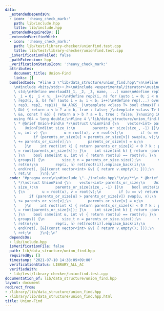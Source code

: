 ```yaml
---
data:
  _extendedDependsOn:
  - icon: ':heavy_check_mark:'
    path: lib/include.hpp
    title: lib/include.hpp
  _extendedRequiredBy: []
  _extendedVerifiedWith:
  - icon: ':heavy_check_mark:'
    path: lib/test/library-checker/unionfind.test.cpp
    title: lib/test/library-checker/unionfind.test.cpp
  _isVerificationFailed: false
  _pathExtension: hpp
  _verificationStatusIcon: ':heavy_check_mark:'
  attributes:
    document_title: Union-Find
    links: []
  bundledCode: "#line 2 \"lib/data_structure/union_find.hpp\"\n\n#line 2 \"lib/include.hpp\"\
    \n#include <bits/stdc++.h>\n#include <experimental/iterator>\nusing namespace\
    \ std;\n#define overload3(_1, _2, _3, name, ...) name\n#define rep1(n) for (auto\
    \ _i = 0; _i < n; _i++)\n#define rep2(i, n) for (auto i = 0; i < n; i++)\n#define\
    \ rep3(i, a, b) for (auto i = a; i < b; i++)\n#define rep(...) overload3(__VA_ARGS__,\
    \ rep3, rep2, rep1)(__VA_ARGS__)\ntemplate <class T> bool chmax(T &a, const T\
    \ &b) { return a < b ? a = b, true : false; }\ntemplate <class T> bool chmin(T\
    \ &a, const T &b) { return a > b ? a = b, true : false; }\nusing i64 = long long;\n\
    using f64 = long double;\n#line 4 \"lib/data_structure/union_find.hpp\"\n\n/**\n\
    \ * @brief Union-Find\n */\nstruct UnionFind {\n    vector<int> parents_or_size;\n\
    \    UnionFind(int size_):\n        parents_or_size(size_, -1) {}\n    bool unite(int\
    \ u, int v) {\n        u = root(u), v = root(v);\n        if (u == v) return false;\n\
    \        if (parents_or_size[u] > parents_or_size[v]) swap(u, v);\n        parents_or_size[u]\
    \ += parents_or_size[v];\n        parents_or_size[v] = u;\n        return true;\n\
    \    }\n    int root(int k) { return parents_or_size[k] < 0 ? k : parents_or_size[k]\
    \ = root(parents_or_size[k]); }\n    int size(int k) { return -parents_or_size[root(k)];\
    \ }\n    bool same(int u, int v) { return root(u) == root(v); }\n    vector<vector<int>>\
    \ groups() {\n        size_t n = parents_or_size.size();\n        vector<vector<int>>\
    \ ret(n);\n        rep(i, n) ret[root(i)].emplace_back(i);\n        ret.erase(remove_if(begin(ret),\
    \ end(ret), [&](const vector<int> &v) { return v.empty(); }));\n        return\
    \ ret;\n    }\n};\n"
  code: "#pragma once\n\n#include \"../include.hpp\"\n\n/**\n * @brief Union-Find\n\
    \ */\nstruct UnionFind {\n    vector<int> parents_or_size;\n    UnionFind(int\
    \ size_):\n        parents_or_size(size_, -1) {}\n    bool unite(int u, int v)\
    \ {\n        u = root(u), v = root(v);\n        if (u == v) return false;\n  \
    \      if (parents_or_size[u] > parents_or_size[v]) swap(u, v);\n        parents_or_size[u]\
    \ += parents_or_size[v];\n        parents_or_size[v] = u;\n        return true;\n\
    \    }\n    int root(int k) { return parents_or_size[k] < 0 ? k : parents_or_size[k]\
    \ = root(parents_or_size[k]); }\n    int size(int k) { return -parents_or_size[root(k)];\
    \ }\n    bool same(int u, int v) { return root(u) == root(v); }\n    vector<vector<int>>\
    \ groups() {\n        size_t n = parents_or_size.size();\n        vector<vector<int>>\
    \ ret(n);\n        rep(i, n) ret[root(i)].emplace_back(i);\n        ret.erase(remove_if(begin(ret),\
    \ end(ret), [&](const vector<int> &v) { return v.empty(); }));\n        return\
    \ ret;\n    }\n};\n"
  dependsOn:
  - lib/include.hpp
  isVerificationFile: false
  path: lib/data_structure/union_find.hpp
  requiredBy: []
  timestamp: '2021-07-10 14:38:09+09:00'
  verificationStatus: LIBRARY_ALL_AC
  verifiedWith:
  - lib/test/library-checker/unionfind.test.cpp
documentation_of: lib/data_structure/union_find.hpp
layout: document
redirect_from:
- /library/lib/data_structure/union_find.hpp
- /library/lib/data_structure/union_find.hpp.html
title: Union-Find
---
```

